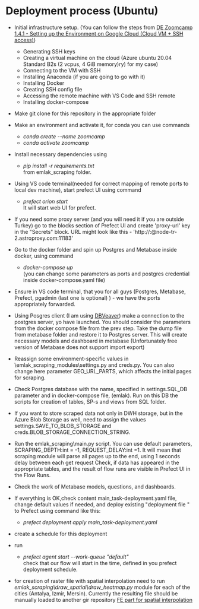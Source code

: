 #  Deployment process (Ubuntu)

- Initial infrastructure setup.
  (You can follow the steps from 
  [DE Zoomcamp 1.4.1 - Setting up the Environment on Google Cloud (Cloud VM + SSH access)](https://www.youtube.com/watch?v=ae-CV2KfoN0&list=PL3MmuxUbc_hJed7dXYoJw8DoCuVHhGEQb))

  - Generating SSH keys
  - Creating a virtual machine on the cloud (Azure ubuntu 20.04 Standard B2s (2 vcpus, 4 GiB memory)ry) for my case)
  - Connecting to the VM with SSH
  - Installing Anaconda (if you are going to go with it)
  - Installing Docker
  - Creating SSH config file
  - Accessing the remote machine with VS Code and SSH remote
  - Installing docker-compose
  
- Make git clone for this repository in the appropriate folder
- Make an environment and activate it, for conda you can use commands 
  - _conda create --name zoomcamp_
  - _conda activate zoomcamp_
- Install necessary dependencies using 
  - _pip install -r requirements.txt_  
  from emlak_scraping folder.
- Using VS code terminal(needed for correct mapping of remote ports to local dev machine), start prefect UI using command 
  - _prefect orion start_   
  It will start web UI for prefect.
- If you need some proxy server (and you will need it if you are outside Turkey) go to the blocks section of Prefect UI
and create 'proxy-url' key in the "Secrets" block. URL might look like this - 'http://<user>:<psw>@node-tr-2.astroproxy.com:11183'
- Go to the docker folder and spin up Postgres and Metabase inside docker, using command 
  - _docker-compose up_  
  (you can change some parameters as ports and postgres credential inside docker-compose.yaml file)
- Ensure in VS code terminal, that you for all guys (Postgres, Metabase, Prefect, pgadmin (last one is optional) ) - we have the ports appropriately forwarded.
- Using Posgres client (I am using [DBVeaver](https://dbeaver.io/)) make a connection to the postgres server, yo have launched. 
You should consider the parameters from the docker compose file from the prev step.
Take the dump file from metabase folder  and restore it to Postgres server. This will create necessary models and dashboard in metabase
  (Unfortunately free version of Metabase does not support import export)
- Reassign some environment-specific values in \emlak_scraping_modules\settings.py and creds.py. 
 You can also change here parameter GEO_URL_PARTS, which affects the initial pages for scraping. 
 - Check Postgres database with the name, specified in settings.SQL_DB parameter and in docker-compose file, (emlak). 
 Run on this DB the scripts for creation of tables, SP-s and views from SQL folder.
 - If you want to store scraped data not only in DWH storage, but in the Azure Blob Storage as well, need to 
assign the values settings.SAVE_TO_BLOB_STORAGE and creds.BLOB_STORAGE_CONNECTION_STRING.

- Run the emlak_scraping\main.py script. You can use default parameters, SCRAPING_DEPTH:int = -1, REQUEST_DELAY:int =1. 
It will mean that scraping module will parse all pages up to the end, using 1 seconds delay between each get request
Check, if  data has appeared in the appropriate tables, and the result of flow runs are visible in Prefect UI in the Flow Runs.
- Check the work of Metabase models, questions, and dashboards.
- If everything is OK,check content main_task-deployment.yaml file, change default values if needed, 
   and deploy existing "deployment file " to Prefect using command like this:
  - _prefect deployment apply main_task-deployment.yaml_
- create a schedule for this deployment
- run
  - _prefect agent start  --work-queue "default"_  
  check that our flow will start in the time, defined in you prefect deployment schedule.
- for creation of raster file with spatial interpolation need to run _emlak_scraping\draw_spatial\draw_heatmap.py_ module for 
each of the cities (Antalya, Izmir, Mersin). Currently the resulting file should be manually loaded to another gir repository
  [FE part for spatial interpolation](https://github.com/DmitriiK/DmitriiK.github.io)

  


